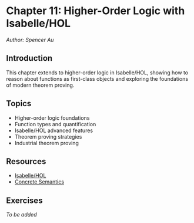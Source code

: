 # Chapter 11: Higher-Order Logic with Isabelle/HOL

*Author: Spencer Au*

## Introduction

This chapter extends to higher-order logic in Isabelle/HOL, showing how to reason about functions as first-class objects and exploring the foundations of modern theorem proving.

## Topics

- Higher-order logic foundations
- Function types and quantification
- Isabelle/HOL advanced features
- Theorem proving strategies
- Industrial theorem proving

## Resources

- [Isabelle/HOL](https://isabelle.in.tum.de/)
- [Concrete Semantics](http://www.concrete-semantics.org/)

## Exercises

*To be added*
